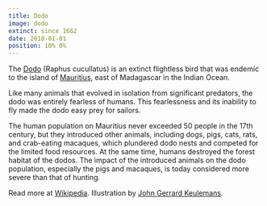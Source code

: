```yaml
---
title: Dodo
image: dodo
extinct: since 1662
date: 2018-01-01
position: 10% 0%
---
```


The [Dodo][1] (Raphus cucullatus) is an extinct flightless bird that was
endemic to the island of [Mauritius][2], east of Madagascar in the Indian
Ocean.

Like many animals that evolved in isolation from significant predators, the
dodo was entirely fearless of humans. This fearlessness and its inability to
fly made the dodo easy prey for sailors.

The human population on Mauritius never exceeded 50 people in the 17th century,
but they introduced other animals, including dogs, pigs, cats, rats, and
crab-eating macaques, which plundered dodo nests and competed for the limited
food resources. At the same time, humans destroyed the forest habitat of the
dodos. The impact of the introduced animals on the dodo population, especially
the pigs and macaques, is today considered more severe than that of hunting.

Read more at [Wikipedia][3]. Illustration by [John Gerrard Keulemans][4].

[1]: /2018/01/01/dodo/
[2]: https://www.openstreetmap.org/#map=9/-20.2377/57.5739
[3]: https://en.wikipedia.org/wiki/Dodo
[4]: https://ia800201.us.archive.org/BookReader/BookReaderImages.php?zip=/20/items/extinctbirdsatte00roth/extinctbirdsatte00roth_jp2.zip&file=extinctbirdsatte00roth_jp2/extinctbirdsatte00roth_0329.jp2&scale=1&rotate=0
